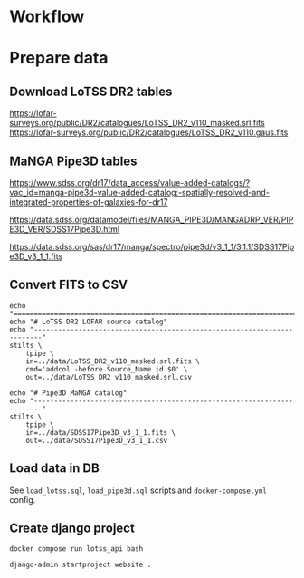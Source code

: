 # Workflow


# Prepare data

## Download LoTSS DR2 tables

https://lofar-surveys.org/public/DR2/catalogues/LoTSS_DR2_v110_masked.srl.fits
https://lofar-surveys.org/public/DR2/catalogues/LoTSS_DR2_v110.gaus.fits


## MaNGA Pipe3D tables

https://www.sdss.org/dr17/data_access/value-added-catalogs/?vac_id=manga-pipe3d-value-added-catalog:-spatially-resolved-and-integrated-properties-of-galaxies-for-dr17

https://data.sdss.org/datamodel/files/MANGA_PIPE3D/MANGADRP_VER/PIPE3D_VER/SDSS17Pipe3D.html

https://data.sdss.org/sas/dr17/manga/spectro/pipe3d/v3_1_1/3.1.1/SDSS17Pipe3D_v3_1_1.fits


## Convert FITS to CSV

```
echo "========================================================================"
echo "# LoTSS DR2 LOFAR source catalog"
echo "------------------------------------------------------------------------"
stilts \
    tpipe \
    in=../data/LoTSS_DR2_v110_masked.srl.fits \
    cmd='addcol -before Source_Name id $0' \
    out=../data/LoTSS_DR2_v110_masked.srl.csv

echo "# Pipe3D MaNGA catalog"
echo "------------------------------------------------------------------------"
stilts \
    tpipe \
    in=../data/SDSS17Pipe3D_v3_1_1.fits \
    out=../data/SDSS17Pipe3D_v3_1_1.csv
```


## Load data in DB

See `load_lotss.sql`, `load_pipe3d.sql` scripts and `docker-compose.yml` config.


## Create django project

```
docker compose run lotss_api bash
```

```
django-admin startproject website .
```



